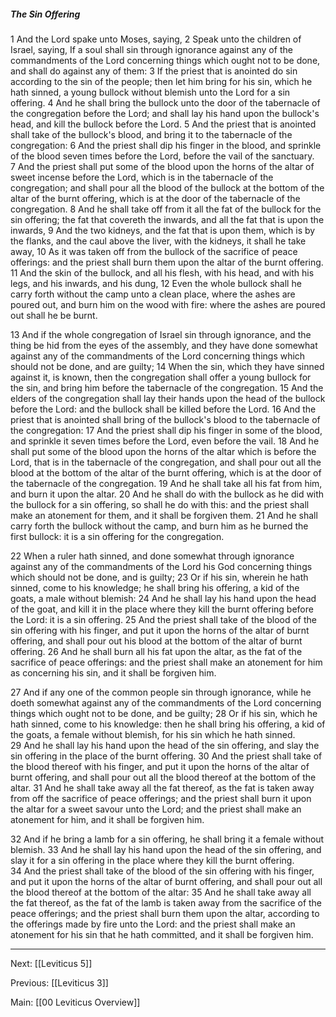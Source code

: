 ##### The Sin Offering

1 And the Lord spake unto Moses, saying, 2 Speak unto the children of Israel, saying, If a soul shall sin through ignorance against any of the commandments of the Lord concerning things which ought not to be done, and shall do against any of them: 3 If the priest that is anointed do sin according to the sin of the people; then let him bring for his sin, which he hath sinned, a young bullock without blemish unto the Lord for a sin offering. 4 And he shall bring the bullock unto the door of the tabernacle of the congregation before the Lord; and shall lay his hand upon the bullock's head, and kill the bullock before the Lord. 5 And the priest that is anointed shall take of the bullock's blood, and bring it to the tabernacle of the congregation: 6 And the priest shall dip his finger in the blood, and sprinkle of the blood seven times before the Lord, before the vail of the sanctuary. 7 And the priest shall put some of the blood upon the horns of the altar of sweet incense before the Lord, which is in the tabernacle of the congregation; and shall pour all the blood of the bullock at the bottom of the altar of the burnt offering, which is at the door of the tabernacle of the congregation. 8 And he shall take off from it all the fat of the bullock for the sin offering; the fat that covereth the inwards, and all the fat that is upon the inwards, 9 And the two kidneys, and the fat that is upon them, which is by the flanks, and the caul above the liver, with the kidneys, it shall he take away, 10 As it was taken off from the bullock of the sacrifice of peace offerings: and the priest shall burn them upon the altar of the burnt offering. 11 And the skin of the bullock, and all his flesh, with his head, and with his legs, and his inwards, and his dung, 12 Even the whole bullock shall he carry forth without the camp unto a clean place, where the ashes are poured out, and burn him on the wood with fire: where the ashes are poured out shall he be burnt.

13 And if the whole congregation of Israel sin through ignorance, and the thing be hid from the eyes of the assembly, and they have done somewhat against any of the commandments of the Lord concerning things which should not be done, and are guilty; 14 When the sin, which they have sinned against it, is known, then the congregation shall offer a young bullock for the sin, and bring him before the tabernacle of the congregation. 15 And the elders of the congregation shall lay their hands upon the head of the bullock before the Lord: and the bullock shall be killed before the Lord. 16 And the priest that is anointed shall bring of the bullock's blood to the tabernacle of the congregation: 17 And the priest shall dip his finger in some of the blood, and sprinkle it seven times before the Lord, even before the vail. 18 And he shall put some of the blood upon the horns of the altar which is before the Lord, that is in the tabernacle of the congregation, and shall pour out all the blood at the bottom of the altar of the burnt offering, which is at the door of the tabernacle of the congregation. 19 And he shall take all his fat from him, and burn it upon the altar. 20 And he shall do with the bullock as he did with the bullock for a sin offering, so shall he do with this: and the priest shall make an atonement for them, and it shall be forgiven them. 21 And he shall carry forth the bullock without the camp, and burn him as he burned the first bullock: it is a sin offering for the congregation.

22 When a ruler hath sinned, and done somewhat through ignorance against any of the commandments of the Lord his God concerning things which should not be done, and is guilty; 23 Or if his sin, wherein he hath sinned, come to his knowledge; he shall bring his offering, a kid of the goats, a male without blemish: 24 And he shall lay his hand upon the head of the goat, and kill it in the place where they kill the burnt offering before the Lord: it is a sin offering. 25 And the priest shall take of the blood of the sin offering with his finger, and put it upon the horns of the altar of burnt offering, and shall pour out his blood at the bottom of the altar of burnt offering. 26 And he shall burn all his fat upon the altar, as the fat of the sacrifice of peace offerings: and the priest shall make an atonement for him as concerning his sin, and it shall be forgiven him.

27 And if any one of the common people sin through ignorance, while he doeth somewhat against any of the commandments of the Lord concerning things which ought not to be done, and be guilty; 28 Or if his sin, which he hath sinned, come to his knowledge: then he shall bring his offering, a kid of the goats, a female without blemish, for his sin which he hath sinned. 29 And he shall lay his hand upon the head of the sin offering, and slay the sin offering in the place of the burnt offering. 30 And the priest shall take of the blood thereof with his finger, and put it upon the horns of the altar of burnt offering, and shall pour out all the blood thereof at the bottom of the altar. 31 And he shall take away all the fat thereof, as the fat is taken away from off the sacrifice of peace offerings; and the priest shall burn it upon the altar for a sweet savour unto the Lord; and the priest shall make an atonement for him, and it shall be forgiven him.

32 And if he bring a lamb for a sin offering, he shall bring it a female without blemish. 33 And he shall lay his hand upon the head of the sin offering, and slay it for a sin offering in the place where they kill the burnt offering. 34 And the priest shall take of the blood of the sin offering with his finger, and put it upon the horns of the altar of burnt offering, and shall pour out all the blood thereof at the bottom of the altar: 35 And he shall take away all the fat thereof, as the fat of the lamb is taken away from the sacrifice of the peace offerings; and the priest shall burn them upon the altar, according to the offerings made by fire unto the Lord: and the priest shall make an atonement for his sin that he hath committed, and it shall be forgiven him.

---
Next: [[Leviticus 5]]

Previous: [[Leviticus 3]]

Main: [[00 Leviticus Overview]]